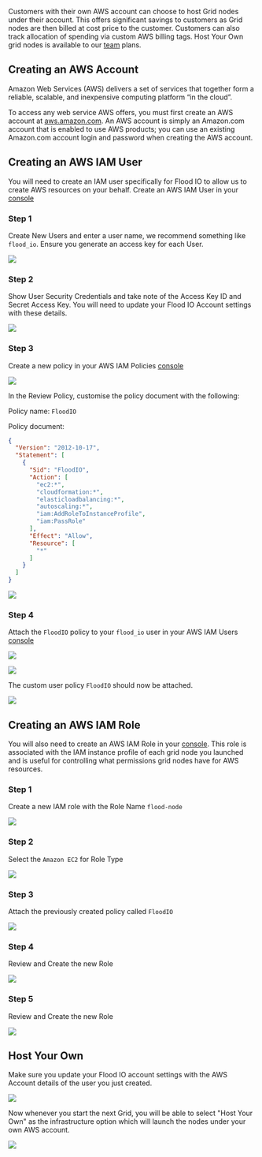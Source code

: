 Customers with their own AWS account can choose to host Grid nodes under their account. This offers significant savings to customers as Grid nodes are then billed at cost price to the customer. Customers can also track allocation of spending via custom AWS billing tags. Host Your Own grid nodes is available to our [team](https://flood.io/pricing) plans.

## Creating an AWS Account

Amazon Web Services (AWS) delivers a set of services that together form a reliable, scalable, and inexpensive computing platform “in the cloud”.

To access any web service AWS offers, you must first create an AWS account at [aws.amazon.com](http://aws.amazon.com). An AWS account is simply an Amazon.com account that is enabled to use AWS products; you can use an existing Amazon.com account login and password when creating the AWS account.

## Creating an AWS IAM User

You will need to create an IAM user specifically for Flood IO to allow us to create AWS resources on your behalf. Create an AWS IAM User in your [console](https://console.aws.amazon.com/iam/home#users)

### Step 1

Create New Users and enter a user name, we recommend something like `flood_io`. Ensure you generate an access key for each User.

![](https://s3.amazonaws.com/flood-io-support/IAM_Management_Console_2015-04-15_14-31-26.jpg)

### Step 2

Show User Security Credentials and take note of the Access Key ID and Secret Access Key. You will need to update your Flood IO Account settings with these details.

![](https://s3.amazonaws.com/flood-io-support/IAM_Management_Console_2015-04-15_14-32-32.jpg)

### Step 3

Create a new policy in your AWS IAM Policies [console](https://console.aws.amazon.com/iam/home#policies)

![](https://s3.amazonaws.com/flood-io-support/IAM_Management_Console_2015-04-15_14-51-12.jpg)

In the Review Policy, customise the policy document with the following:

Policy name: `FloodIO`

Policy document:

```json
{
  "Version": "2012-10-17",
  "Statement": [
    {
      "Sid": "FloodIO",
      "Action": [
        "ec2:*",
        "cloudformation:*",
        "elasticloadbalancing:*",
        "autoscaling:*",
        "iam:AddRoleToInstanceProfile",
        "iam:PassRole"
      ],
      "Effect": "Allow",
      "Resource": [
        "*"
      ]
    }
  ]
}
```

![](https://s3.amazonaws.com/flood-io-support/IAM_Management_Console_2015-04-15_14-51-12.jpg)

### Step 4

Attach the `FloodIO` policy to your `flood_io` user in your AWS IAM Users [console](https://console.aws.amazon.com/iam/home#users)

![](https://s3.amazonaws.com/flood-io-support/IAM_Management_Console_2015-04-15_14-53-28.jpg)

![](https://s3.amazonaws.com/flood-io-support/IAM_Management_Console_2015-04-15_14-54-38.jpg)

The custom user policy `FloodIO` should now be attached.

![](https://s3.amazonaws.com/flood-io-support/IAM_Management_Console_2015-04-15_14-55-39.jpg)

## Creating an AWS IAM Role

You will also need to create an AWS IAM Role in your [console](https://console.aws.amazon.com/iam/home#roles). This role is associated with the IAM instance profile of each grid node you launched and is useful for controlling what permissions grid nodes have for AWS resources.

### Step 1

Create a new IAM role with the Role Name `flood-node`

![](https://s3.amazonaws.com/flood-io-support/IAM_Management_Console_2015-04-15_14-56-29.jpg)

### Step 2

Select the `Amazon EC2` for Role Type

![](https://s3.amazonaws.com/flood-io-support/IAM_Management_Console_2015-04-15_14-57-10.jpg)

### Step 3

Attach the previously created policy called `FloodIO`

![](https://s3.amazonaws.com/flood-io-support/IAM_Management_Console_2015-04-15_14-58-18.jpg)

### Step 4

Review and Create the new Role

![](https://s3.amazonaws.com/flood-io-support/IAM_Management_Console_2015-04-15_14-59-18.jpg)

### Step 5

Review and Create the new Role

![](https://s3.amazonaws.com/flood-io-support/iam_5.png_2014-11-28_11-19-34.jpg)

## Host Your Own

Make sure you update your Flood IO account settings with the AWS Account details of the user you just created.

![](https://s3.amazonaws.com/flood-io-support/Flood_IO_2014-11-28_11-21-30.jpg)

Now whenever you start the next Grid, you will be able to select "Host Your Own" as the infrastructure option which will launch the nodes under your own AWS account.

![](https://s3.amazonaws.com/flood-io-support/Flood_IO_2014-11-28_11-20-41.jpg)